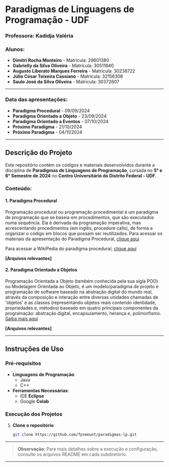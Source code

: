 # Paradigmas de Linguagens de Programação - UDF 

### **Professora:** Kadidja Valéria

### **Alunos:**
- **Dimitri Rocha Monteiro** - Matrícula: 29601380  
- **Gabrielly da Silva Oliveira** - Matrícula: 30511640  
- **Augusto Liberato Marques Ferreira** - Matrícula: 30238722
- **Júlio César Teixeira Cassiano** - Matrícula: 32156308
- **Saulo José da Silva Oliveira** - Matricula: 30372607

---

### **Data das apresentações:**
- **Paradigma Procedural** - 09/09/2024  
- **Paradigma Orientado a Objeto** -  23/09/2024
- **Paradigma Orientado a Eventos** - 07/10/2024
- **Próximo Paradigma** - 21/10/2024
- **Próximo Paradigma** - 04/11/2024 

---

## **Descrição do Projeto**

Este repositório contém os códigos e materiais desenvolvidos durante a disciplina de **Paradigmas de Linguagens de Programação**, cursada no **5° e 6° Semestre de 2024** no **Centro Universitário do Distrito Federal - UDF**.

### **Conteúdo:**

#### **1. Paradigma Procedural**  
Programação procedural ou programação procedimental é um paradigma de programação que se baseia em procedimentos, que são executados numa sequência. Ela é derivada da programação imperativa, mas acrescentando procedimentos (em inglês, procedure calls), de forma a organizar o código em blocos que possam ser reutilizados. Para acessar os materiais da apresentação do Paradigma Procedural, [clique aqui](./apresentacao-procedural/)


Para acessar a WikiPedia do paradigma procedural, [clique aqui](https://pt.wikipedia.org/wiki/Programa%C3%A7%C3%A3o_procedural)  

**[Arquivos relevantes]**

#### **2. Paradigma Orientado a Objetos**  
Programação Orientada a Objeto (também conhecida pela sua sigla POO) ou Modelagem Orientada ao Objeto, é um modelo/paradigma de projeto e programação de software baseado na abstração digital do mundo real, através da composição e interação entre diversas unidades chamadas de 'objetos' e as classes (representando objetos reais contendo identidade, propriedades e, métodos) baseado em quatro principais componentes da programação: abstração digital, encapsulamento, herança e, polimorfismo.
[Saiba mais aqui](https://pt.wikipedia.org/wiki/Orienta%C3%A7%C3%A3o_a_objetos)

**[Arquivos relevantes]**

---

## **Instruções de Uso**

### **Pré-requisitos**

- **Linguagens de Programação**:
  - Java
  - C++
- **Ferramentas Necessárias**:
  - IDE **Eclipse**
  - Google **Colab**

### **Execução dos Projetos**

1. **Clone o repositório**:
   ```bash
   git clone https://github.com/fpsmount/paradigmas-lp.git
   ```
---

> **Observação**: Para mais detalhes sobre a execução e configuração, consulte os arquivos README em cada subdiretório.

---
